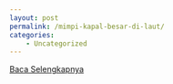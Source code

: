 ```yaml
---
layout: post
permalink: /mimpi-kapal-besar-di-laut/
categories:
    - Uncategorized
---
```


[Baca Selengkapnya](/10)